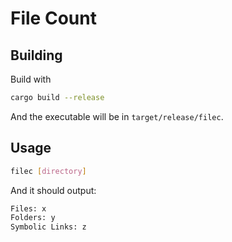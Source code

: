 # File Count

## Building

Build with
```bash
cargo build --release
```
And the executable will be in `target/release/filec`.

## Usage

```bash
filec [directory]
```

And it should output:
```bash
Files: x
Folders: y
Symbolic Links: z
```